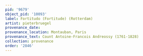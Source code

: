 ```yaml
---
pid: '9679'
object_pid: '10093'
label: Fortitudo (Fortitude) (Rotterdam)
artist: pieterbruegel
provenance_date:
provenance_location: Montauban, Paris
provenance_text: Count Antoine-Francois Andreossy (1761-1828)
collection: provenance
order: '2846'
---
```

